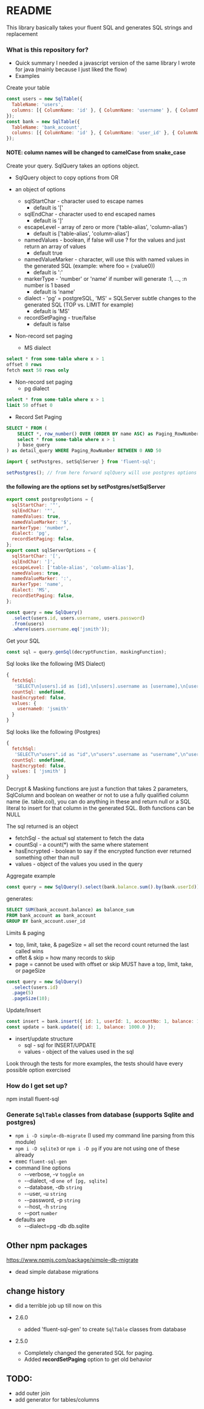 # README

This library basically takes your fluent SQL and generates SQL strings and replacement

### What is this repository for?

- Quick summary
  I needed a javascript version of the same library I wrote for java (mainly because I just liked the flow)
- Examples

Create your table

```javascript
const users = new SqlTable({
  TableName: 'users',
  columns: [{ ColumnName: 'id' }, { ColumnName: 'username' }, { ColumnName: 'password' }],
});
const bank = new SqlTable({
  TableName: 'bank_account',
  columns: [{ ColumnName: 'id' }, { ColumnName: 'user_id' }, { ColumnName: 'account_no' }, { ColumnName: 'balance' }],
});
```

#### NOTE: column names will be changed to camelCase from snake_case

Create your query. SqlQuery takes an options object.

- SqlQuery object to copy options from
  OR
- an object of options

  - sqlStartChar - character used to escape names
    - default is '['
  - sqlEndChar - character used to end escaped names
    - default is ']'
  - escapeLevel - array of zero or more ('table-alias', 'column-alias')
    - default is ['table-alias', 'column-alias']
  - namedValues - boolean, if false will use ? for the values and just return an array of values
    - default true
  - namedValueMarker - character, will use this with named values in the generated SQL (example: where foo = (:value0))
    - default is ':'
  - markerType - 'number' or 'name' if number will generate :1, ..., :n number is 1 based
    - default is 'name'
  - dialect - 'pg' = postgreSQL, 'MS' = SQLServer subtle changes to the generated SQL (TOP vs. LIMIT for
    example)
    - default is 'MS'
  - recordSetPaging - true/false
    - default is false

- Non-record set paging
  - MS dialect

```sql
select * from some-table where x > 1
offset 0 rows
fetch next 50 rows only
```

- Non-record set paging
  - pg dialect

```sql
select * from some-table where x > 1
limit 50 offset 0
```

- Record Set Paging

```sql
SELECT * FROM (
	SELECT *, row_number() OVER (ORDER BY name ASC) as Paging_RowNumber FROM (
    select * from some-table where x > 1
	) base_query
) as detail_query WHERE Paging_RowNumber BETWEEN 0 AND 50
```

```javascript
import { setPostgres, setSqlServer } from 'fluent-sql';

setPostgres(); // from here forward sqlQuery will use postgres options
```

#### the following are the options set by setPostgres/setSqlServer

```javascript
export const postgresOptions = {
  sqlStartChar: '"',
  sqlEndChar: '"',
  namedValues: true,
  namedValueMarker: '$',
  markerType: 'number',
  dialect: 'pg',
  recordSetPaging: false,
};
export const sqlServerOptions = {
  sqlStartChar: '[',
  sqlEndChar: ']',
  escapeLevel: ['table-alias', 'column-alias'],
  namedValues: true,
  namedValueMarker: ':',
  markerType: 'name',
  dialect: 'MS',
  recordSetPaging: false,
};
```

```javascript
const query = new SqlQuery()
  .select(users.id, users.username, users.password)
  .from(users)
  .where(users.username.eq('jsmith'));
```

Get your SQL

```javascript
const sql = query.genSql(decryptFunction, maskingFunction);
```

Sql looks like the following (MS Dialect)

```javascript
{
  fetchSql:
   'SELECT\n[users].id as [id],\n[users].username as [username],\n[users].password as [password]\nFROM\nusers as [users]\nWHERE [users].username = (:username0)',
  countSql: undefined,
  hasEncrypted: false,
  values: {
    username0: 'jsmith'
  }
}
```

Sql looks like the following (Postgres)

```javascript
{
  fetchSql:
   'SELECT\n"users".id as "id",\n"users".username as "username",\n"users".password as "password"\nFROM\nusers as "users"\nWHERE "users".username = ($1)',
  countSql: undefined,
  hasEncrypted: false,
  values: [ 'jsmith' ]
}
```

Decrypt & Masking functions are just a function that takes 2 parameters, SqlColumn and boolean on weather or not to use a fully qualified column name (ie. table.col), you can do anything in these and return null or a SQL literal to insert for that column in the generated SQL. Both functions can be NULL

The sql returned is an object

- fetchSql - the actual sql statement to fetch the data
- countSql - a count(\*) with the same where statement
- hasEncrypted - boolean to say if the encrypted function ever returned something other than null
- values - object of the values you used in the query

Aggregate example

```javascript
const query = new SqlQuery().select(bank.balance.sum().by(bank.userId)).from(bank);
```

generates:

```sql
SELECT SUM(bank_account.balance) as balance_sum
FROM bank_account as bank_account
GROUP BY bank_account.user_id
```

Limits & paging

- top, limit, take, & pageSize = all set the record count returned the last called wins
- offet & skip = how many records to skip
- page = cannot be used with offset or skip MUST have a top, limit, take, or pageSize

```javascript
const query = new SqlQuery()
  .select(users.id)
  .page(5)
  .pageSize(10);
```

Update/Insert

```javascript
const insert = bank.insert({ id: 1, userId: 1, accountNo: 1, balance: 1000.0 });
const update = bank.update({ id: 1, balance: 1000.0 });
```

- insert/update structure
  - sql - sql for INSERT/UPDATE
  - values - object of the values used in the sql

Look through the tests for more examples, the tests should have every possible option exercised

### How do I get set up?

npm install fluent-sql

### Generate `SqlTable` classes from database (supports Sqlite and postgres)
- `npm i -D simple-db-migrate` (I used my command line parsing from this module)
- `npm i -D sqlite3` or `npm i -D pg` if you are not using one of these already
- exec `fluent-sql-gen`
- command line options
  * --verbose, -v `toggle on`
  * --dialect, -d `one of [pg, sqlite]`
  * --database, -db `string`
  * --user, -u `string`
  * --password, -p `string`
  * --host, -h `string`
  * --port `number`
- defaults are
  * --dialect=pg -db db.sqlite
  
## Other npm packages
https://www.npmjs.com/package/simple-db-migrate
* dead simple database migrations

## change history

- did a terrible job up till now on this

- 2.6.0
  - added 'fluent-sql-gen' to create `SqlTable` classes from database
- 2.5.0
  - Completely changed the generated SQL for paging.
  - Added **recordSetPaging** option to get old behavior

## TODO:
- add outer join
- add generator for tables/columns
